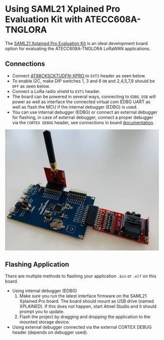 # Using SAML21 Xplained Pro Evaluation Kit with ATECC608A-TNGLORA

The [SAML21 Xplained Pro Evaluation Kit](https://www.microchip.com/DevelopmentTools/ProductDetails/PartNO/ATSAML21-XPRO-B) is an ideal development board option for evaluating the ATECC608A-TNGLORA LoRaWAN applications.

## Connections

- Connect [AT88CKSCKTUDFN-XPRO ](https://www.microchip.com/DevelopmentTools/ProductDetails/AT88CKSCKTUDFN-XPRO) to `EXT3` header as seen below.
- To enable I2C, make DIP switches 1, 3 and 6 `ON` and 2,4,5,7,8 should be `OFF` as seen below.
- Connect a LoRa radio shield to `EXT1` header.
- The board can be powered in several ways, connecting to `EDBG_USB` will power as well as interface the connected virtual com EDBG UART as well as flash the MCU if the internal debugger (EDBG) is used.
- You can use internal debugger (EDBG) or connect an external debugger for flashing, in case of external debugger, connect a proper debugger via the `CORTEX DEBUG` header, see connections in board [documentation](http://ww1.microchip.com/downloads/en/DeviceDoc/Atmel-42405-SAML21-Xplained-Pro_User-Guide.pdf).

![SAML21+UDFN socket connection](./images/saml21-ecc.jpg)

## Flashing Application
 
 There are multiple methods to flashing your application `.bin` or `.elf` on this board.
 
 - Using internal debugger (EDBG)
 	1. Make sure you run the latest interface firmware on the SAML21 Xplained Pro board. The board should mount as USB drive (named XPLAINED). If this does not happen, start Atmel Studio and it should prompt you to update.
 	2. Flash the project by dragging and dropping the application to the mounted storage device. 	
 - Using external debugger connected via the external CORTEX DEBUG header (depends on debugger used).
